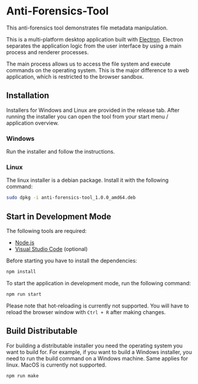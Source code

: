 # Anti-Forensics-Tool

This anti-forensics tool demonstrates file metadata manipulation.

This is a multi-platform desktop application built with [Electron](https://www.electronjs.org/).
Electron separates the application logic from the user interface by using a main process and renderer processes.

The main process allows us to access the file system and execute commands on the operating system.
This is the major difference to a web application, which is restricted to the browser sandbox.

## Installation

Installers for Windows and Linux are provided in the release tab.
After running the installer you can open the tool from your start menu / application overview.

### Windows

Run the installer and follow the instructions.

### Linux

The linux installer is a debian package. Install it with the following command:

```bash
sudo dpkg -i anti-forensics-tool_1.0.0_amd64.deb
```

## Start in Development Mode

The following tools are required:

- [Node.js](https://nodejs.org/en/)
- [Visual Studio Code](https://code.visualstudio.com/) (optional)

Before starting you have to install the dependencies:

```bash
npm install
```

To start the application in development mode, run the following command:

```bash
npm run start
```

Please note that hot-reloading is currently not supported.
You will have to reload the browser window with `Ctrl + R` after making changes.

## Build Distributable

For building a distributable installer you need the operating system you want to build for.
For example, if you want to build a Windows installer, you need to run the build command on a Windows machine.
Same applies for linux.
MacOS is currently not supported.

```bash
npm run make
```
